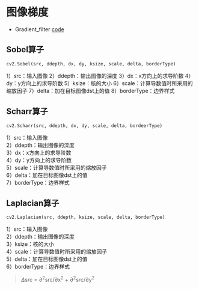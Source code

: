 # 图像梯度
- Gradient_filter [code](Gradient_filter.py)
## Sobel算子
```
cv2.Sobel(src, ddepth, dx, dy, ksize, scale, delta, borderType)
```
1）src：输入图像
2）ddepth：输出图像的深度
3）dx：x方向上的求导阶数
4）dy：y方向上的求导阶数
5）ksize：核的大小
6）scale：计算导数值时所采用的缩放因子
7）delta：加在目标图像dst上的值
8）borderType：边界样式
## Scharr算子
```
cv2.Scharr(src, ddepth, dx, dy, scale, delta, bordeerType)
```
1）src：输入图像  
2）ddepth：输出图像的深度  
3）dx：x方向上的求导阶数  
4）dy：y方向上的求导阶数  
5）scale：计算导数值时所采用的缩放因子  
6）delta：加在目标图像dst上的值  
7）borderType：边界样式  
## Laplacian算子
```
cv2.Laplacian(src, ddepth, ksize, scale, delta, borderType)
```
1）src：输入图像  
2）ddepth：输出图像的深度  
3）ksize：核的大小  
4）scale：计算导数值时所采用的缩放因子  
5）delta：加在目标图像dst上的值  
6）borderType：边界样式  
> $\Delta$src = $\partial$$^2$src/$\partial$x$^2$ + $\partial$$^2$src/$\partial$y$^2$